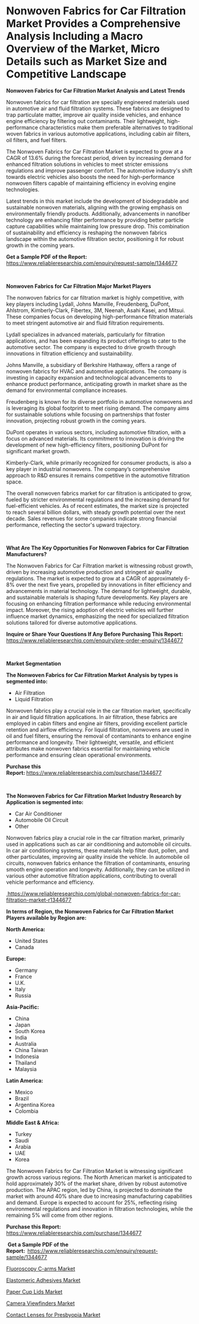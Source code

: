 <p><h1>Nonwoven Fabrics for Car Filtration Market Provides a Comprehensive Analysis Including a Macro Overview of the Market, Micro Details such as Market Size and Competitive Landscape</h1></p><p><strong>Nonwoven Fabrics for Car Filtration Market Analysis and Latest Trends</strong></p>
<p><p>Nonwoven fabrics for car filtration are specially engineered materials used in automotive air and fluid filtration systems. These fabrics are designed to trap particulate matter, improve air quality inside vehicles, and enhance engine efficiency by filtering out contaminants. Their lightweight, high-performance characteristics make them preferable alternatives to traditional woven fabrics in various automotive applications, including cabin air filters, oil filters, and fuel filters.</p><p>The Nonwoven Fabrics for Car Filtration Market is expected to grow at a CAGR of 13.6% during the forecast period, driven by increasing demand for enhanced filtration solutions in vehicles to meet stricter emissions regulations and improve passenger comfort. The automotive industry's shift towards electric vehicles also boosts the need for high-performance nonwoven filters capable of maintaining efficiency in evolving engine technologies.</p><p>Latest trends in this market include the development of biodegradable and sustainable nonwoven materials, aligning with the growing emphasis on environmentally friendly products. Additionally, advancements in nanofiber technology are enhancing filter performance by providing better particle capture capabilities while maintaining low pressure drop. This combination of sustainability and efficiency is reshaping the nonwoven fabrics landscape within the automotive filtration sector, positioning it for robust growth in the coming years.</p></p>
<p><strong>Get a Sample PDF of the Report:&nbsp;</strong> <a href="https://www.reliableresearchiq.com/enquiry/request-sample/1344677?utm_campaign=1087&utm_medium=2&utm_source=Github&utm_content=ia&utm_term=11122024&utm_id=nonwoven-fabrics-for-car-filtration">https://www.reliableresearchiq.com/enquiry/request-sample/1344677</a></p>
<p>&nbsp;</p>
<p><strong>Nonwoven Fabrics for Car Filtration Major Market Players</strong></p>
<p><p>The nonwoven fabrics for car filtration market is highly competitive, with key players including Lydall, Johns Manville, Freudenberg, DuPont, Ahlstrom, Kimberly-Clark, Fibertex, 3M, Neenah, Asahi Kasei, and Mitsui. These companies focus on developing high-performance filtration materials to meet stringent automotive air and fluid filtration requirements.</p><p>Lydall specializes in advanced materials, particularly for filtration applications, and has been expanding its product offerings to cater to the automotive sector. The company is expected to drive growth through innovations in filtration efficiency and sustainability.</p><p>Johns Manville, a subsidiary of Berkshire Hathaway, offers a range of nonwoven fabrics for HVAC and automotive applications. The company is investing in capacity expansion and technological advancements to enhance product performance, anticipating growth in market share as the demand for environmental compliance increases.</p><p>Freudenberg is known for its diverse portfolio in automotive nonwovens and is leveraging its global footprint to meet rising demand. The company aims for sustainable solutions while focusing on partnerships that foster innovation, projecting robust growth in the coming years.</p><p>DuPont operates in various sectors, including automotive filtration, with a focus on advanced materials. Its commitment to innovation is driving the development of new high-efficiency filters, positioning DuPont for significant market growth.</p><p>Kimberly-Clark, while primarily recognized for consumer products, is also a key player in industrial nonwovens. The company’s comprehensive approach to R&D ensures it remains competitive in the automotive filtration space.</p><p>The overall nonwoven fabrics market for car filtration is anticipated to grow, fueled by stricter environmental regulations and the increasing demand for fuel-efficient vehicles. As of recent estimates, the market size is projected to reach several billion dollars, with steady growth potential over the next decade. Sales revenues for some companies indicate strong financial performance, reflecting the sector's upward trajectory.</p></p>
<p>&nbsp;</p>
<p><strong>What Are The Key Opportunities For Nonwoven Fabrics for Car Filtration Manufacturers?</strong></p>
<p><p>The Nonwoven Fabrics for Car Filtration market is witnessing robust growth, driven by increasing automotive production and stringent air quality regulations. The market is expected to grow at a CAGR of approximately 6-8% over the next five years, propelled by innovations in filter efficiency and advancements in material technology. The demand for lightweight, durable, and sustainable materials is shaping future developments. Key players are focusing on enhancing filtration performance while reducing environmental impact. Moreover, the rising adoption of electric vehicles will further influence market dynamics, emphasizing the need for specialized filtration solutions tailored for diverse automotive applications.</p></p>
<p><strong>Inquire or Share Your Questions If Any Before Purchasing This Report:</strong> <a href="https://www.reliableresearchiq.com/enquiry/pre-order-enquiry/1344677?utm_campaign=1087&utm_medium=2&utm_source=Github&utm_content=ia&utm_term=11122024&utm_id=nonwoven-fabrics-for-car-filtration">https://www.reliableresearchiq.com/enquiry/pre-order-enquiry/1344677</a></p>
<p>&nbsp;</p>
<p><strong>Market Segmentation</strong></p>
<p><strong>The Nonwoven Fabrics for Car Filtration Market Analysis by types is segmented into:</strong></p>
<p><ul><li>Air Filtration</li><li>Liquid Filtration</li></ul></p>
<p><p>Nonwoven fabrics play a crucial role in the car filtration market, specifically in air and liquid filtration applications. In air filtration, these fabrics are employed in cabin filters and engine air filters, providing excellent particle retention and airflow efficiency. For liquid filtration, nonwovens are used in oil and fuel filters, ensuring the removal of contaminants to enhance engine performance and longevity. Their lightweight, versatile, and efficient attributes make nonwoven fabrics essential for maintaining vehicle performance and ensuring clean operational environments.</p></p>
<p><strong>Purchase this Report:&nbsp;</strong><a href="https://www.reliableresearchiq.com/purchase/1344677?utm_campaign=1087&utm_medium=2&utm_source=Github&utm_content=ia&utm_term=11122024&utm_id=nonwoven-fabrics-for-car-filtration">https://www.reliableresearchiq.com/purchase/1344677</a></p>
<p>&nbsp;</p>
<p><strong>The Nonwoven Fabrics for Car Filtration Market Industry Research by Application is segmented into:</strong></p>
<p><ul><li>Car Air Conditioner</li><li>Automobile Oil Circuit</li><li>Other</li></ul></p>
<p><p>Nonwoven fabrics play a crucial role in the car filtration market, primarily used in applications such as car air conditioning and automobile oil circuits. In car air conditioning systems, these materials help filter dust, pollen, and other particulates, improving air quality inside the vehicle. In automobile oil circuits, nonwoven fabrics enhance the filtration of contaminants, ensuring smooth engine operation and longevity. Additionally, they can be utilized in various other automotive filtration applications, contributing to overall vehicle performance and efficiency.</p></p>
<p><a href="https://www.reliableresearchiq.com/global-nonwoven-fabrics-for-car-filtration-market-r1344677?utm_campaign=1087&utm_medium=2&utm_source=Github&utm_content=ia&utm_term=11122024&utm_id=nonwoven-fabrics-for-car-filtration">&nbsp;https://www.reliableresearchiq.com/global-nonwoven-fabrics-for-car-filtration-market-r1344677</a></p>
<p><strong>In terms of Region, the Nonwoven Fabrics for Car Filtration Market Players available by Region are:</strong></p>
<p>
    <p> <strong> North America: </strong>
        <ul>
            <li>United States</li>
            <li>Canada</li>
        </ul>
        </p> 
    <p> <strong> Europe: </strong>
        <ul>
            <li>Germany</li>
            <li>France</li>
            <li>U.K.</li>
            <li>Italy</li>
            <li>Russia</li>
        </ul>
        </p> 
    <p> <strong> Asia-Pacific: </strong>
        <ul>
            <li>China</li>
            <li>Japan</li>
            <li>South Korea</li>
            <li>India</li>
            <li>Australia</li>
            <li>China Taiwan</li>
            <li>Indonesia</li>
            <li>Thailand</li>
            <li>Malaysia</li>
        </ul>
        </p> 
    <p> <strong> Latin America: </strong>
        <ul>
            <li>Mexico</li>
            <li>Brazil</li>
            <li>Argentina Korea</li>
            <li>Colombia</li>
        </ul>
        </p> 
    <p> <strong> Middle East & Africa: </strong>
        <ul>
            <li>Turkey</li>
            <li>Saudi</li>
            <li>Arabia</li>
            <li>UAE</li>
            <li>Korea</li>
        </ul>
    </p>
    </p>
<p><p>The Nonwoven Fabrics for Car Filtration Market is witnessing significant growth across various regions. The North American market is anticipated to hold approximately 30% of the market share, driven by robust automotive production. The APAC region, led by China, is projected to dominate the market with around 40% share due to increasing manufacturing capabilities and demand. Europe is expected to account for 25%, reflecting rising environmental regulations and innovation in filtration technologies, while the remaining 5% will come from other regions.</p></p>
<p><strong>Purchase this Report: </strong><a href="https://www.reliableresearchiq.com/purchase/1344677?utm_campaign=1087&utm_medium=2&utm_source=Github&utm_content=ia&utm_term=11122024&utm_id=nonwoven-fabrics-for-car-filtration">https://www.reliableresearchiq.com/purchase/1344677</a></p>
<p>&nbsp;<strong>Get a Sample PDF of the Report:&nbsp;&nbsp;</strong><a href="https://www.reliableresearchiq.com/enquiry/request-sample/1344677?utm_campaign=1087&utm_medium=2&utm_source=Github&utm_content=ia&utm_term=11122024&utm_id=nonwoven-fabrics-for-car-filtration">https://www.reliableresearchiq.com/enquiry/request-sample/1344677</a></p>
<p><strong></strong></p>
<p><p><a href="https://github.com/ulyssacrayne00231/Market-Research-Report-List-1/blob/main/fluoroscopy-c-arms-market.md?utm_campaign=1087&utm_medium=2&utm_source=Github&utm_content=ia&utm_term=11122024&utm_id=nonwoven-fabrics-for-car-filtration">Fluoroscopy C-arms Market</a></p><p><a href="https://www.linkedin.com/pulse/technological-insights-growth-trends-elastomeric-adhesives-9gewf?utm_campaign=1087&utm_medium=2&utm_source=Github&utm_content=ia&utm_term=11122024&utm_id=nonwoven-fabrics-for-car-filtration">Elastomeric Adhesives Market</a></p><p><a href="https://www.linkedin.com/pulse/c-hannibex-sqmmf?utm_campaign=1087&utm_medium=2&utm_source=Github&utm_content=ia&utm_term=11122024&utm_id=nonwoven-fabrics-for-car-filtration">Paper Cup Lids Market</a></p><p><a href="https://www.linkedin.com/pulse/c-hannibex-sqmmf?utm_campaign=1087&utm_medium=2&utm_source=Github&utm_content=ia&utm_term=11122024&utm_id=nonwoven-fabrics-for-car-filtration">Camera Viewfinders Market</a></p><p><a href="https://www.linkedin.com/pulse/c-hannibex-sqmmf?utm_campaign=1087&utm_medium=2&utm_source=Github&utm_content=ia&utm_term=11122024&utm_id=nonwoven-fabrics-for-car-filtration">Contact Lenses for Presbyopia Market</a></p></p>